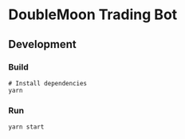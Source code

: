 # DoubleMoon Trading Bot

## Development

### Build

```shell
# Install dependencies
yarn
```

### Run

```shell
yarn start
```